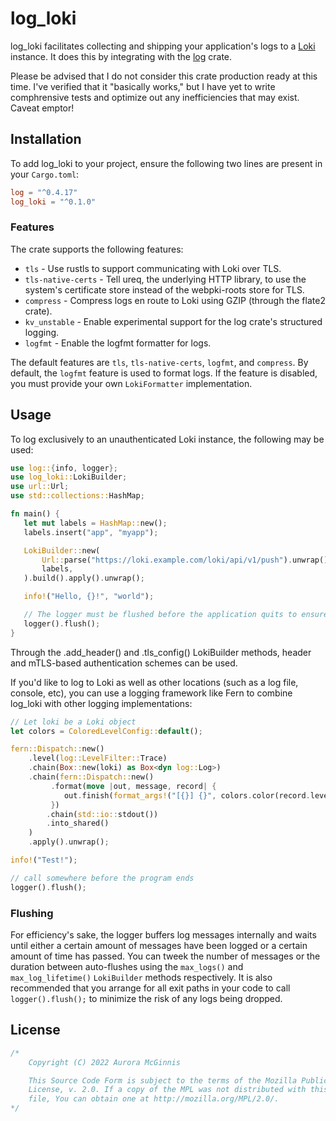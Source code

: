 # log_loki

log_loki facilitates collecting and shipping your application's logs to a [Loki](https://grafana.com/oss/loki/) instance. It does this by integrating with the [log](https://docs.rs/log/latest/log/) crate.

Please be advised that I do not consider this crate production ready at this time. I've verified that it "basically works," but I have yet to write comphrensive tests and optimize out any inefficiencies that may exist. Caveat emptor!

## Installation

To add log_loki to your project, ensure the following two lines are present in your `Cargo.toml`:

```toml
log = "^0.4.17"
log_loki = "^0.1.0"
```

### Features

The crate supports the following features:
 - `tls` - Use rustls to support communicating with Loki over TLS.
 - `tls-native-certs` - Tell ureq, the underlying HTTP library, to use the system's certificate store instead of the webpki-roots store for TLS.
 - `compress` - Compress logs en route to Loki using GZIP (through the flate2 crate).
 - `kv_unstable` - Enable experimental support for the log crate's structured logging.
 - `logfmt` - Enable the logfmt formatter for logs.

 The default features are `tls`, `tls-native-certs`, `logfmt`, and `compress`. By default, the `logfmt` feature is used to format logs. If the feature is disabled, you must provide
 your own `LokiFormatter` implementation.

 ## Usage

 To log exclusively to an unauthenticated Loki instance, the following may be used:

 ```Rust
use log::{info, logger};
use log_loki::LokiBuilder;
use url::Url;
use std::collections::HashMap;

fn main() {
    let mut labels = HashMap::new();
    labels.insert("app", "myapp");

    LokiBuilder::new(
        Url::parse("https://loki.example.com/loki/api/v1/push").unwrap(),
        labels,
    ).build().apply().unwrap();

    info!("Hello, {}!", "world");

    // The logger must be flushed before the application quits to ensure logs are not lost.
    logger().flush();
}
 ```
Through the .add_header() and .tls_config() LokiBuilder methods, header and mTLS-based authentication schemes can be used.

If you'd like to log to Loki as well as other locations (such as a log file, console, etc), you can use a logging framework like Fern to combine log_loki with other logging implementations:

```Rust
// Let loki be a Loki object
let colors = ColoredLevelConfig::default();

fern::Dispatch::new()
    .level(log::LevelFilter::Trace)
    .chain(Box::new(loki) as Box<dyn log::Log>)
    .chain(fern::Dispatch::new()
         .format(move |out, message, record| {
            out.finish(format_args!("[{}] {}", colors.color(record.level()), message))
         })
        .chain(std::io::stdout())
        .into_shared()
    )
    .apply().unwrap();

info!("Test!");

// call somewhere before the program ends
logger().flush();
```
### Flushing

For efficiency's sake, the logger buffers log messages internally and waits until either a certain amount of messages have been logged or a certain amount of time has passed. You can tweek the number of messages
or the duration between auto-flushes using the `max_logs()` and `max_log_lifetime()` `LokiBuilder` methods respectively. It is also recommended that you arrange for all exit paths in your code to call `logger().flush();`
to minimize the risk of any logs being dropped.

## License

```Rust
/*
    Copyright (C) 2022 Aurora McGinnis

    This Source Code Form is subject to the terms of the Mozilla Public
    License, v. 2.0. If a copy of the MPL was not distributed with this
    file, You can obtain one at http://mozilla.org/MPL/2.0/.
*/
```